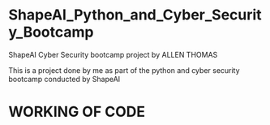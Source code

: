# ShapeAI_Python_and_Cyber_Security_Bootcamp
ShapeAI Cyber Security bootcamp project by ALLEN THOMAS



This is a project done by me as part of the python and cyber security bootcamp conducted by ShapeAI 
# WORKING OF CODE
